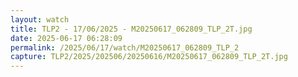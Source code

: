 ```yaml
---
layout: watch
title: TLP2 - 17/06/2025 - M20250617_062809_TLP_2T.jpg
date: 2025-06-17 06:28:09
permalink: /2025/06/17/watch/M20250617_062809_TLP_2
capture: TLP2/2025/202506/20250616/M20250617_062809_TLP_2T.jpg
---
```

